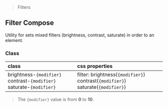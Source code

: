 > Filters

## Filter Compose

Utility for sets mixed filters (brightness, contrast, saturate) in order to an element.

### Class

| class |  | css properties |
|:--|:--|:--|
| brightness-`{modifier}` contrast-`{modifier}` saturate-`{modifier}` |  | filter: brightness(`{modifier}`) contrast(`{modifier}`) saturate(`{modifier}`) |

> The `{modifier}` value is from **0** to **10**.

